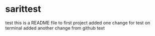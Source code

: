 # sarittest
test
this is a README file to first project
added one change for test on terminal
added another change from github text
